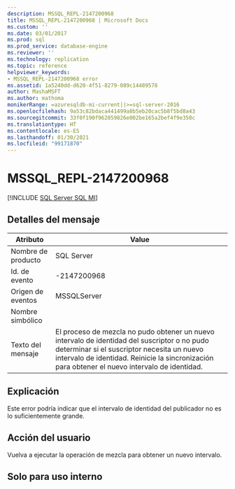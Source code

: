 ```yaml
---
description: MSSQL_REPL-2147200968
title: MSSQL_REPL-2147200968 | Microsoft Docs
ms.custom: ''
ms.date: 03/01/2017
ms.prod: sql
ms.prod_service: database-engine
ms.reviewer: ''
ms.technology: replication
ms.topic: reference
helpviewer_keywords:
- MSSQL_REPL-2147200968 error
ms.assetid: 1a5240dd-d620-4f51-8279-089c14489578
author: MashaMSFT
ms.author: mathoma
monikerRange: =azuresqldb-mi-current||>=sql-server-2016
ms.openlocfilehash: 9a53c82bdaca441499a8b5eb20cac5b8f5bd8a43
ms.sourcegitcommit: 33f0f190f962059826e002be165a2bef4f9e350c
ms.translationtype: HT
ms.contentlocale: es-ES
ms.lasthandoff: 01/30/2021
ms.locfileid: "99171870"
---
```

# <a name="mssql_repl-2147200968"></a>MSSQL_REPL-2147200968
[!INCLUDE [SQL Server SQL MI](../../includes/applies-to-version/sql-asdbmi.md)]
    
## <a name="message-details"></a>Detalles del mensaje  
  
|Atributo|Value|  
|-|-|  
|Nombre de producto|SQL Server|  
|Id. de evento|-2147200968|  
|Origen de eventos|MSSQLServer|  
|Nombre simbólico||  
|Texto del mensaje|El proceso de mezcla no pudo obtener un nuevo intervalo de identidad del suscriptor o no pudo determinar si el suscriptor necesita un nuevo intervalo de identidad. Reinicie la sincronización para obtener el nuevo intervalo de identidad.|  
  
## <a name="explanation"></a>Explicación  
 Este error podría indicar que el intervalo de identidad del publicador no es lo suficientemente grande.  
  
## <a name="user-action"></a>Acción del usuario  
 Vuelva a ejecutar la operación de mezcla para obtener un nuevo intervalo.  
  
## <a name="internal-only"></a>Solo para uso interno  
  
